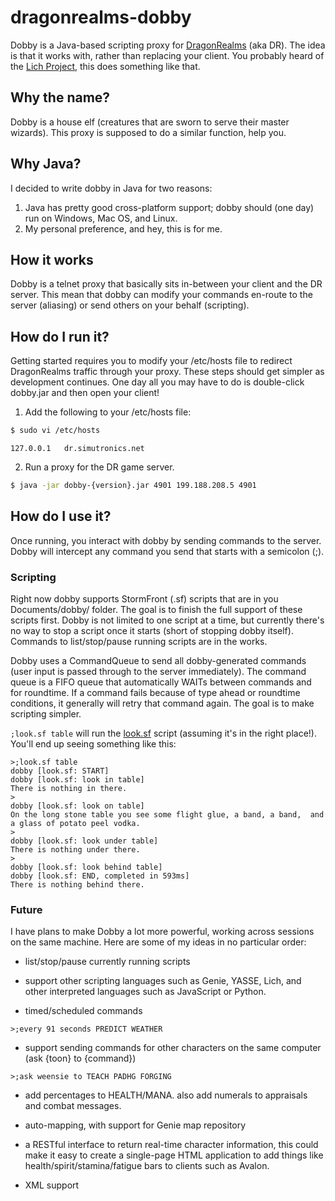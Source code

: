 # dragonrealms-dobby

Dobby is a Java-based scripting proxy for [DragonRealms](https://www.play.net/dr/) (aka DR). The idea is that it works with, rather than replacing your client. You probably heard of the [Lich Project](https://lichproject.org), this does something like that.

## Why the name?

Dobby is a house elf (creatures that are sworn to serve their master wizards). This proxy is supposed to do a similar function, help you.

## Why Java?

I decided to write dobby in Java for two reasons:

1. Java has pretty good cross-platform support; dobby should (one day) run on Windows, Mac OS, and Linux.
2. My personal preference, and hey, this is for me.

## How it works

Dobby is a telnet proxy that basically sits in-between your client and the DR server. This mean that dobby can modify your commands en-route to the server (aliasing) or send others on your behalf (scripting).

## How do I run it?

Getting started requires you to modify your /etc/hosts file to redirect DragonRealms traffic through your proxy. These steps should get simpler as development continues. One day all you may have to do is double-click dobby.jar and then open your client!

1. Add the following to your /etc/hosts file:

```bash
$ sudo vi /etc/hosts
```

```
127.0.0.1   dr.simutronics.net
```

2. Run a proxy for the DR game server.

```bash
$ java -jar dobby-{version}.jar 4901 199.188.208.5 4901
```

## How do I use it?

Once running, you interact with dobby by sending commands to the server. Dobby will intercept any command you send that starts with a semicolon (;).

### Scripting

Right now dobby supports StormFront (.sf) scripts that are in you Documents/dobby/ folder. The goal is to finish the full support of these scripts first. Dobby is not limited to one script at a time, but currently there's no way to stop a script once it starts (short of stopping dobby itself). Commands to list/stop/pause running scripts are in the works.

Dobby uses a CommandQueue to send all dobby-generated commands (user input is passed through to the server immediately). The command queue is a FIFO queue that automatically WAITs between commands and for roundtime. If a command fails because of type ahead or roundtime conditions, it generally will retry that command again. The goal is to make scripting simpler.

`;look.sf table` will run the [look.sf](https://github.com/ry4npw/dragonrealms-dobby/blob/master/src/test/resources/look.sf) script (assuming it's in the right place!). You'll end up seeing something like this:

```
>;look.sf table
dobby [look.sf: START]
dobby [look.sf: look in table]
There is nothing in there.
>
dobby [look.sf: look on table]
On the long stone table you see some flight glue, a band, a band,  and a glass of potato peel vodka.
>
dobby [look.sf: look under table]
There is nothing under there.
>
dobby [look.sf: look behind table]
dobby [look.sf: END, completed in 593ms]
There is nothing behind there.
```

### Future

I have plans to make Dobby a lot more powerful, working across sessions on the same machine. Here are some of my ideas in no particular order:

* list/stop/pause currently running scripts

* support other scripting languages such as Genie, YASSE, Lich, and other interpreted languages such as JavaScript or Python.

* timed/scheduled commands
```
>;every 91 seconds PREDICT WEATHER
```

* support sending commands for other characters on the same computer (ask {toon} to {command})
```
>;ask weensie to TEACH PADHG FORGING
```

* add percentages to HEALTH/MANA. also add numerals to appraisals and combat messages.

* auto-mapping, with support for Genie map repository

* a RESTful interface to return real-time character information, this could make it easy to create a single-page HTML application to add things like health/spirit/stamina/fatigue bars to clients such as Avalon.

* XML support
